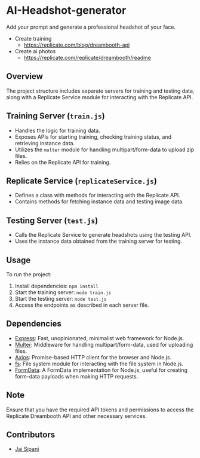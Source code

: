 # AI-Headshot-generator
Add your prompt and generate a professional headshot of your face.

- Create training
    - https://replicate.com/blog/dreambooth-api
- Create ai photos
    - https://replicate.com/replicate/dreambooth/readme

## Overview

The project structure includes separate servers for training and testing data, along with a Replicate Service module for interacting with the Replicate API.

## Training Server (`train.js`)

- Handles the logic for training data.
- Exposes APIs for starting training, checking training status, and retrieving instance data.
- Utilizes the `multer` module for handling multipart/form-data to upload zip files.
- Relies on the Replicate API for training.

## Replicate Service (`replicateService.js`)

- Defines a class with methods for interacting with the Replicate API.
- Contains methods for fetching instance data and testing image data.

## Testing Server (`test.js`)

- Calls the Replicate Service to generate headshots using the testing API.
- Uses the instance data obtained from the training server for testing.

## Usage

To run the project:

1. Install dependencies: `npm install`
2. Start the training server: `node train.js`
3. Start the testing server: `node test.js`
4. Access the endpoints as described in each server file.

## Dependencies

- [Express](https://expressjs.com/): Fast, unopinionated, minimalist web framework for Node.js.
- [Multer](https://www.npmjs.com/package/multer): Middleware for handling multipart/form-data, used for uploading files.
- [Axios](https://axios-http.com/): Promise-based HTTP client for the browser and Node.js.
- [fs](https://nodejs.org/api/fs.html): File system module for interacting with the file system in Node.js.
- [FormData](https://www.npmjs.com/package/form-data): A FormData implementation for Node.js, useful for creating form-data payloads when making HTTP requests.

## Note

Ensure that you have the required API tokens and permissions to access the Replicate Dreambooth API and other necessary services.

## Contributors

- [Jai Sipani](https://github.com/test-user98)




